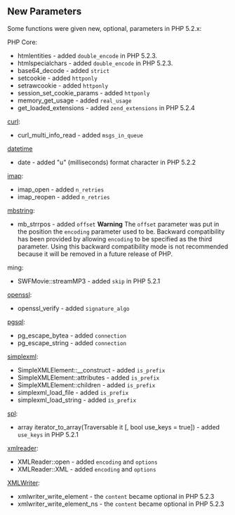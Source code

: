 New Parameters
--------------

Some functions were given new, optional, parameters in PHP 5.2.x:

PHP Core:

-   <span class="simpara"> <span class="function">htmlentities</span> -
    added `double_encode` in PHP 5.2.3. </span>
-   <span class="simpara"> <span
    class="function">htmlspecialchars</span> - added `double_encode` in
    PHP 5.2.3. </span>
-   <span class="simpara"> <span
    class="function">base64\_decode</span> - added `strict` </span>
-   <span class="simpara"> <span class="function">setcookie</span> -
    added `httponly` </span>
-   <span class="simpara"> <span class="function">setrawcookie</span> -
    added `httponly` </span>
-   <span class="simpara"> <span
    class="function">session\_set\_cookie\_params</span> - added
    `httponly` </span>
-   <span class="simpara"> <span
    class="function">memory\_get\_usage</span> - added `real_usage`
    </span>
-   <span class="simpara"> <span
    class="function">get\_loaded\_extensions</span> - added
    `zend_extensions` in PHP 5.2.4 </span>

<a href="/ref/curl.html" class="link">curl</a>:

-   <span class="simpara"> <span
    class="function">curl\_multi\_info\_read</span> - added
    `msgs_in_queue` </span>

<a href="/ref/datetime.html" class="link">datetime</a>

-   <span class="simpara"> <span class="function">date</span> - added
    "u" (milliseconds) format character in PHP 5.2.2 </span>

<a href="/ref/imap.html" class="link">imap</a>:

-   <span class="simpara"> <span class="function">imap\_open</span> -
    added `n_retries` </span>
-   <span class="simpara"> <span class="function">imap\_reopen</span> -
    added `n_retries` </span>

<a href="/ref/mbstring.html" class="link">mbstring</a>:

-   <span class="simpara"> <span class="function">mb\_strrpos</span> -
    added `offset` </span>
    **Warning**
    The `offset` parameter was put in the position the `encoding`
    parameter used to be. Backward compatibility has been provided by
    allowing `encoding` to be specified as the third parameter. Using
    this backward compatibility mode is not recommended because it will
    be removed in a future release of PHP.

ming:

-   <span class="simpara"> <span
    class="function">SWFMovie::streamMP3</span> - added `skip` in PHP
    5.2.1 </span>

<a href="/ref/openssl.html" class="link">openssl</a>:

-   <span class="simpara"> <span
    class="function">openssl\_verify</span> - added `signature_algo`
    </span>

<a href="/book/pgsql.html#PostgreSQL%20Functions" class="link">pgsql</a>:

-   <span class="simpara"> <span
    class="function">pg\_escape\_bytea</span> - added `connection`
    </span>
-   <span class="simpara"> <span
    class="function">pg\_escape\_string</span> - added `connection`
    </span>

<a href="/ref/simplexml.html" class="link">simplexml</a>:

-   <span class="simpara"> <span
    class="function">SimpleXMLElement::\_\_construct</span> - added
    `is_prefix` </span>
-   <span class="simpara"> <span
    class="function">SimpleXMLElement::attributes</span> - added
    `is_prefix` </span>
-   <span class="simpara"> <span
    class="function">SimpleXMLElement::children</span> - added
    `is_prefix` </span>
-   <span class="simpara"> <span
    class="function">simplexml\_load\_file</span> - added `is_prefix`
    </span>
-   <span class="simpara"> <span
    class="function">simplexml\_load\_string</span> - added `is_prefix`
    </span>

<a href="/ref/spl.html" class="link">spl</a>:

-   <span class="simpara"> array iterator\_to\_array(Traversable it \[,
    bool use\_keys = true\]) - added `use_keys` in PHP 5.2.1 </span>

<a href="/book/xmlreader.html" class="link">xmlreader</a>:

-   <span class="simpara"> <span
    class="function">XMLReader::open</span> - added `encoding` and
    `options` </span>
-   <span class="simpara"> <span
    class="function">XMLReader::XML</span> - added `encoding` and
    `options` </span>

<a href="/ref/xmlwriter.html" class="link">XMLWriter</a>:

-   <span class="simpara"> <span
    class="function">xmlwriter\_write\_element</span> - the `content`
    became optional in PHP 5.2.3 </span>
-   <span class="simpara"> <span
    class="function">xmlwriter\_write\_element\_ns</span> - the
    `content` became optional in PHP 5.2.3 </span>
